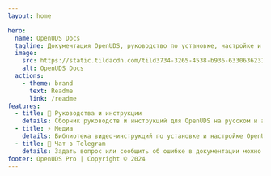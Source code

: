 ```yaml
---
layout: home

hero:
  name: OpenUDS Docs
  tagline: Документация OpenUDS, руководство по установке, настройке и использованию.
  image:
    src: https://static.tildacdn.com/tild3734-3265-4538-b936-633063623136/apple-icon.png
    alt: OpenUDS Docs
  actions:
    - theme: brand
      text: Readme
      link: /readme
features:
  - title: 🚀 Руководства и инструкции
    details: Сборник руководств и инструкций для OpenUDS на русском и английском
  - title: ⚡ Медиа
    details: Библиотека видео-инструкций по установке и настройке OpenUDS
  - title: 🧪 Чат в Telegram
    details: Задать вопрос или сообщить об ошибке в документации можно в группе https://t.me/openuds
footer: OpenUDS Pro | Copyright © 2024
---
```

